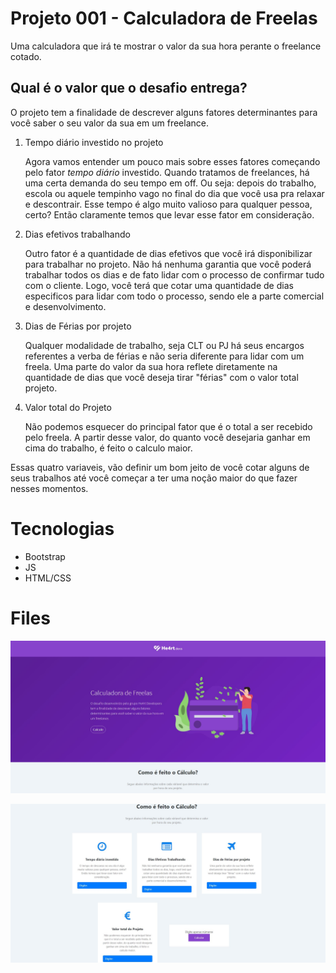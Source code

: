 # Projeto 001 - Calculadora de Freelas

Uma calculadora que irá te mostrar o valor da sua hora perante o freelance cotado.

## Qual é o valor que o desafio entrega?

O projeto tem a finalidade de descrever alguns fatores determinantes para você saber o seu valor da sua em um freelance.

1. Tempo diário investido no projeto

   Agora vamos entender um pouco mais sobre esses fatores começando pelo fator _tempo diário_ investido. Quando tratamos de freelances, há uma certa demanda do seu tempo em off. Ou seja: depois do trabalho, escola ou aquele tempinho vago no final do dia que você usa pra relaxar e descontrair.
   Esse tempo é algo muito valioso para qualquer pessoa, certo? Então claramente temos que levar esse fator em consideração.

2. Dias efetivos trabalhando

   Outro fator é a quantidade de dias efetivos que você irá disponibilizar para trabalhar no projeto. Não há nenhuma garantia que você poderá trabalhar todos os dias e de fato lidar com o processo de confirmar tudo com o cliente. Logo, você terá que cotar uma quantidade de dias especificos para lidar com todo o processo, sendo ele a parte comercial e desenvolvimento.

3. Dias de Férias por projeto

   Qualquer modalidade de trabalho, seja CLT ou PJ há seus encargos referentes a verba de férias e não seria diferente para lidar com um freela. Uma parte do valor da sua hora reflete diretamente na quantidade de dias que você deseja tirar "férias" com o valor total projeto.

4. Valor total do Projeto

   Não podemos esquecer do principal fator que é o total a ser recebido pelo freela. A partir desse valor, do quanto você desejaria ganhar em cima do trabalho, é feito o calculo maior.

Essas quatro variaveis, vão definir um bom jeito de você cotar alguns de seus trabalhos até você começar a ter uma noção maior do que fazer nesses momentos.

# Tecnologias

 - Bootstrap
 - JS
 - HTML/CSS

# Files
![print 1](https://github.com/sirwez/he4rtlabs-challenges-01/blob/20c516b41ce69fbed9379a834a483e5a9862f759/img%20project/frelas.jpg)

![print 2](https://github.com/sirwez/he4rtlabs-challenges-01/blob/20c516b41ce69fbed9379a834a483e5a9862f759/img%20project/frelas2.jpg)
